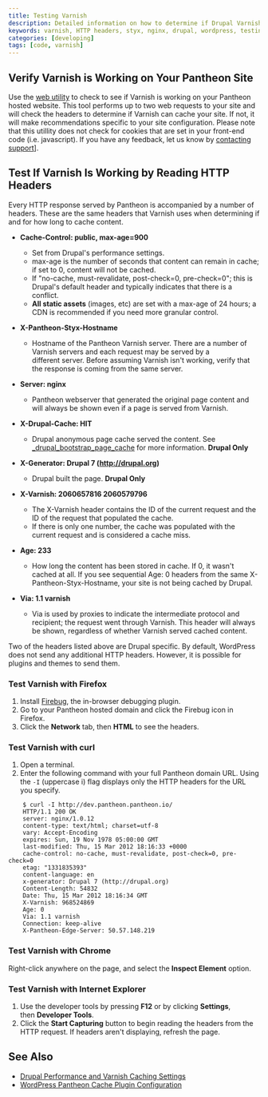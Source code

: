 ```yaml
---
title: Testing Varnish
description: Detailed information on how to determine if Drupal Varnish is working on your site.
keywords: varnish, HTTP headers, styx, nginx, drupal, wordpress, testing, testing varnish
categories: [developing]
tags: [code, varnish]
---
```

## Verify Varnish is Working on Your Pantheon Site

Use the [web utility](http://varnishcheck.getpantheon.com/) to check to see if Varnish is working on your Pantheon hosted website. This tool performs up to two web requests to your site and will check the headers to determine if Varnish can cache your site. If not, it will make recommendations specific to your site configuration. Please note that this utillity does not check for cookies that are set in your front-end code (i.e. javascript). If you have any feedback, let us know by [contacting support](/docs/getting-support)].

## Test If Varnish Is Working by Reading HTTP Headers

Every HTTP response served by Pantheon is accompanied by a number of headers. These are the same headers that Varnish uses when determining if and for how long to cache content.

- **Cache-Control: public, max-age=900**
  - Set from Drupal's performance settings.
  - max-age is the number of seconds that content can remain in cache; if set to 0, content will not be cached.
  - If "no-cache, must-revalidate, post-check=0, pre-check=0"; this is Drupal's default header and typically indicates that there is a conflict.
  - **All static assets** (images, etc) are set with a max-age of 24 hours; a CDN is recommended if you need more granular control.

- **X-Pantheon-Styx-Hostname**
  - Hostname of the Pantheon Varnish server. There are a number of Varnish servers and each request may be served by a different server. Before assuming Varnish isn't working, verify that the response is coming from the same server.

- **Server: nginx**
  - Pantheon webserver that generated the original page content and will always be shown even if a page is served from Varnish.

- **X-Drupal-Cache: HIT**
  - Drupal anonymous page cache served the content. See  [\_drupal\_bootstrap\_page\_cache](https://api.drupal.org/api/drupal/includes%21bootstrap.inc/function/_drupal_bootstrap_page_cache/7) for more information.  **Drupal Only**

- **X-Generator: Drupal 7 (http://drupal.org)**
  - Drupal built the page. **Drupal Only**


- **X-Varnish: 2060657816 2060579796**
  - The X-Varnish header contains the ID of the current request and the ID of the request that populated the cache.
  - If there is only one number, the cache was populated with the current request and is considered a cache miss.

- **Age: 233**
  - How long the content has been stored in cache. If 0, it wasn't cached at all. If you see sequential Age: 0 headers from the same X-Pantheon-Styx-Hostname, your site is not being cached by Drupal.

- **Via: 1.1 varnish**
  - Via is used by proxies to indicate the intermediate protocol and recipient; the request went through Varnish. This header will always be shown, regardless of whether Varnish served cached content.

Two of the headers listed above are Drupal specific. By default, WordPress does not send any additional HTTP headers. However, it is possible for plugins and themes to send them.


### Test Varnish with Firefox

1. Install [Firebug](http://getfirebug.com/), the in-browser debugging plugin.
2. Go to your Pantheon hosted domain and click the Firebug icon in Firefox. 
3. Click the **Network** tab, then **HTML** to see the headers.

### Test Varnish with curl

1. Open a terminal.
2. Enter the following command with your full Pantheon domain URL. Using the `-I` (uppercase i) flag displays only the HTTP headers for the URL you specify.
```
    $ curl -I http://dev.pantheon.pantheon.io/
    HTTP/1.1 200 OK
    server: nginx/1.0.12
    content-type: text/html; charset=utf-8
    vary: Accept-Encoding
    expires: Sun, 19 Nov 1978 05:00:00 GMT
    last-modified: Thu, 15 Mar 2012 18:16:33 +0000
    cache-control: no-cache, must-revalidate, post-check=0, pre-check=0
    etag: "1331835393"
    content-language: en
    x-generator: Drupal 7 (http://drupal.org)
    Content-Length: 54832
    Date: Thu, 15 Mar 2012 18:16:34 GMT
    X-Varnish: 968524869
    Age: 0
    Via: 1.1 varnish
    Connection: keep-alive
    X-Pantheon-Edge-Server: 50.57.148.219
```

### Test Varnish with Chrome

Right-click anywhere on the page, and select the **Inspect Element** option.

### Test Varnish with Internet Explorer

1. Use the developer tools by pressing **F12** or by clicking **Settings**, then **Developer Tools**.
2. Click the **Start Capturing** button to begin reading the headers from the HTTP request. If headers aren't displaying, refresh the page.


## See Also
- [Drupal Performance and Varnish Caching Settings](/docs/drupal-cache/)
- [WordPress Pantheon Cache Plugin Configuration](/docs/wordpress-cache-plugin/)
